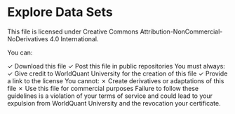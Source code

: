 # Explore Data Sets

This file is licensed under Creative Commons Attribution-NonCommercial-NoDerivatives 4.0 International.

You can:

✓ Download this file
✓ Post this file in public repositories
You must always:
✓ Give credit to WorldQuant University for the creation of this file
✓ Provide a link to the license
You cannot:
✗ Create derivatives or adaptations of this file
✗ Use this file for commercial purposes
Failure to follow these guidelines is a violation of your terms of service and could lead to your expulsion from WorldQuant University and the revocation your certificate.
